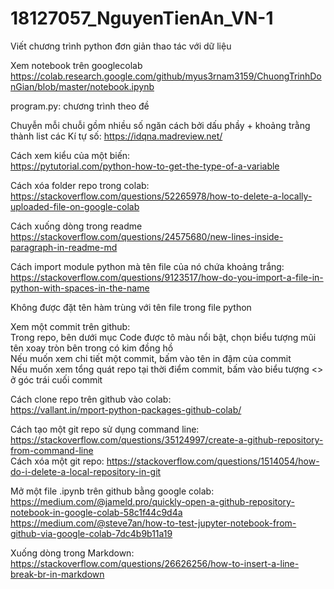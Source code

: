 # 18127057_NguyenTienAn_VN-1  
Viết chương trình python đơn giản thao tác với dữ liệu  

Xem notebook trên googlecolab  
https://colab.research.google.com/github/myus3rnam3159/ChuongTrinhDonGian/blob/master/notebook.ipynb

program.py: chương trình theo đề  

Chuyễn mỗi chuỗi gồm nhiều số ngăn cách bởi dấu phầy + khoảng trằng thành list các Kí tự số: 
https://idqna.madreview.net/

Cách xem kiểu của một biến:  
https://pytutorial.com/python-how-to-get-the-type-of-a-variable

Cách xóa folder repo trong colab:  
https://stackoverflow.com/questions/52265978/how-to-delete-a-locally-uploaded-file-on-google-colab

Cách xuống dòng trong readme  
https://stackoverflow.com/questions/24575680/new-lines-inside-paragraph-in-readme-md

Cách import module python mà tên file của nó chứa khoảng trắng:  
https://stackoverflow.com/questions/9123517/how-do-you-import-a-file-in-python-with-spaces-in-the-name

Không được đặt tên hàm trùng với tên file trong file python  

Xem một commit trên github:  
    Trong repo, bên dưới mục Code được tô màu nổi bật, chọn biểu tượng mũi tên xoay tròn bên trong có kim đồng hồ  
        Nếu muốn xem chi tiết một commit, bấm vào tên in đậm của commit  
        Nếu muốn xem tổng quát repo tại thời điểm commit, bấm vào biểu tượng <> ở góc trái cuối commit  

Cách clone repo trên github vào colab:  
https://vallant.in/mport-python-packages-github-colab/  

Cách tạo một git repo sử dụng command line:  
https://stackoverflow.com/questions/35124997/create-a-github-repository-from-command-line  
Cách xóa một git repo: 
https://stackoverflow.com/questions/1514054/how-do-i-delete-a-local-repository-in-git  

Mở một file .ipynb trên github bằng google colab:  
https://medium.com/@jameld.pro/quickly-open-a-github-repository-notebook-in-google-colab-58c1f44c9d4a  
https://medium.com/@steve7an/how-to-test-jupyter-notebook-from-github-via-google-colab-7dc4b9b11a19  

Xuống dòng trong Markdown:  
https://stackoverflow.com/questions/26626256/how-to-insert-a-line-break-br-in-markdown  